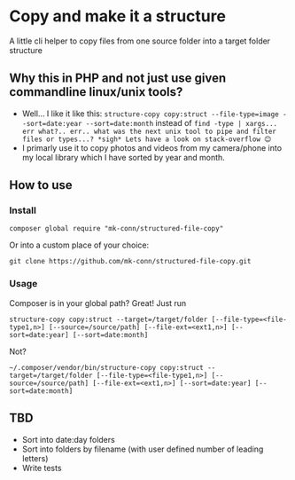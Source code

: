# Copy and make it a structure

A little cli helper to copy files from one source folder into a target folder structure

## Why this in PHP and not just use given commandline linux/unix tools?

* Well... I like it like this: `structure-copy copy:struct --file-type=image --sort=date:year --sort=date:month` 
instead of `find -type | xargs... err what?.. err.. what was the next unix tool to pipe and filter files or types...? *sigh* Lets have a look on stack-overflow 😊`
* I primarly use it to copy photos and videos from my camera/phone into my local library which I have sorted by year and month.

## How to use

### Install 

`composer global require "mk-conn/structured-file-copy"`

Or into a custom place of your choice:

`git clone https://github.com/mk-conn/structured-file-copy.git`


### Usage

Composer is in your global path? Great! Just run

`structure-copy copy:struct --target=/target/folder [--file-type=<file-type1,n>] [--source=/source/path] [--file-ext=<ext1,n>] [--sort=date:year] [--sort=date:month]`

Not?

`~/.composer/vendor/bin/structure-copy copy:struct --target=/target/folder [--file-type=<file-type1,n>] [--source=/source/path] [--file-ext=<ext1,n>] [--sort=date:year] [--sort=date:month]`

## TBD

* Sort into date:day folders
* Sort into folders by filename (with user defined number of leading letters)
* Write tests